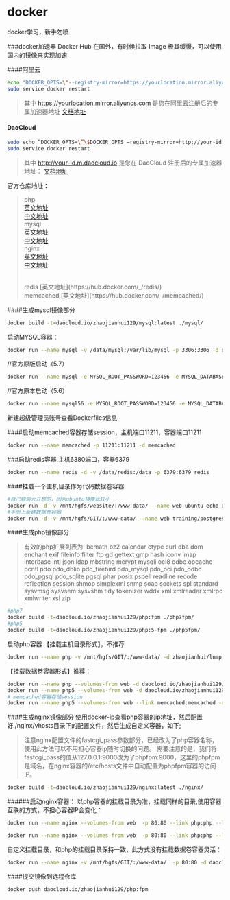 # docker
docker学习，新手勿喷

###docker加速器
Docker Hub 在国外，有时候拉取 Image 极其缓慢，可以使用国内的镜像来实现加速

####阿里云
```sh
echo "DOCKER_OPTS=\"--registry-mirror=https://yourlocation.mirror.aliyuncs.com\"" | sudo tee -a /etc/default/docker
sudo service docker restart
```
> 其中 https://yourlocation.mirror.aliyuncs.com 是您在阿里云注册后的专属加速器地址
[文档地址](https://yq.aliyun.com/articles/29941)

#### DaoCloud
```sh
sudo echo “DOCKER_OPTS=\”\$DOCKER_OPTS –registry-mirror=http://your-id.m.daocloud.io -d\”” >> /etc/default/docker
sudo service docker restart
```
> 其中 http://your-id.m.daocloud.io 是您在 DaoCloud 注册后的专属加速器地址：
[文档地址](https://www.daocloud.io/mirror#accelerator-doc)

官方仓库地址：
> php           
> [英文地址](https://hub.docker.com/_/php/)              
> [中文地址](https://github.com/DaoCloud/library-image/tree/master/php)
> <br>
> mysql     
> [英文地址](https://hub.docker.com/_/mysql/)         
> [中文地址](https://github.com/DaoCloud/library-image/tree/master/mysql)
> <br>
> nginx       
> [英文地址](https://hub.docker.com/_/nginx/)          
> [中文地址](https://github.com/DaoCloud/library-image/tree/master/nginx)
> 
> <br>
> redis
> [英文地址](https://hub.docker.com/_/redis/)
> 
> <br>
> memcached
> [英文地址](https://hub.docker.com/_/memcached/)
> 

####生成mysql镜像部分
```sh
docker build -t=daocloud.io/zhaojianhui129/mysql:latest ./mysql/
```
启动MYSQL容器：
```sh
docker run --name mysql -v /data/mysql:/var/lib/mysql -p 3306:3306 -d daocloud.io/zhaojianhui129/mysql:latest
```
//官方原版启动（5.7）
```sh
docker run --name mysql -e MYSQL_ROOT_PASSWORD=123456 -e MYSQL_DATABASE=test -e MYSQL_USER=qianxun -e MYSQL_PASSWORD=123456 -v /data/mysql:/var/lib/mysql -p 3306:3306 -d mysql
```

//官方原本启动（5.6）
```sh
docker run --name mysql56 -e MYSQL_ROOT_PASSWORD=123456 -e MYSQL_DATABASE=test -e MYSQL_USER=qianxun -e MYSQL_PASSWORD=123456 -v /data/mysql56:/var/lib/mysql -p 3307:3306 -d mysql:5.6
```

新建超级管理员账号查看Dockerfiles信息

####启动memcached容器存储session，主机端口11211，容器端口11211
```sh
docker run --name memcached -p 11211:11211 -d memcached
```

###启动redis容器,主机6380端口，容器6379
```sh
docker run --name redis -d -v /data/redis:/data -p 6379:6379 redis
```

####挂载一个主机目录作为代码数据卷容器
```sh
#自己脑洞大开想的，因为ubuntu镜像比较小
docker run -d -v /mnt/hgfs/website/:/www-data/ --name web ubuntu echo Data-only container for postgres
#手册上新建数据卷容器
docker run -d -v /mnt/hgfs/GIT/:/www-data/ --name web training/postgres echo Data-only container for postgres
```


####生成php镜像部分
> 有效的php扩展列表为:
> bcmath bz2 calendar ctype curl dba dom enchant exif fileinfo filter ftp gd gettext gmp hash iconv imap interbase intl json ldap mbstring mcrypt mysqli oci8 odbc opcache pcntl pdo pdo_dblib pdo_firebird pdo_mysql pdo_oci pdo_odbc pdo_pgsql pdo_sqlite pgsql phar posix pspell readline recode reflection session shmop simplexml snmp soap sockets spl standard sysvmsg sysvsem sysvshm tidy tokenizer wddx xml xmlreader xmlrpc xmlwriter xsl zip

```sh
#php7
docker build -t=daocloud.io/zhaojianhui129/php:fpm ./php7fpm/
#php5
docker build -t=daocloud.io/zhaojianhui129/php:5-fpm ./php5fpm/
```

启动php容器
【挂载主机目录形式】，不推荐
```sh
docker run --name php -v /mnt/hgfs/GIT/:/www-data/ -d zhaojianhui/lnmp:php
```
【挂载数据卷容器形式】推荐：
```sh
docker run --name php --volumes-from web -d daocloud.io/zhaojianhui129/php:fpm
docker run --name php5 --volumes-from web -d daocloud.io/zhaojianhui129/php:5-fpm
# memcached容器存储session
docker run --name php5 --volumes-from web --link memcached:memcached -d zhaojianhui/lnmp:php5
```


####生成nginx镜像部分
使用docker-ip查看php容器的ip地址，然后配置好./nginx/vhosts目录下的配置文件，然后生成自定义容器，如下;
> 注意nginx配置文件的fastcgi_pass参数部分，已经改为了php容器名称，使用此方法可以不用担心容器ip随时切换的问题。
> 需要注意的是，我们将fastcgi_pass的值从127.0.0.1:9000改为了phpfpm:9000，这里的phpfpm是域名，在nginx容器的/etc/hosts文件中自动配置为phpfpm容器的访问IP。

```sh
docker build -t=daocloud.io/zhaojianhui129/nginx:latest ./nginx/
```

######启动nginx容器：
以php容器的挂载目录为准，挂载同样的目录,使用容器互联的方式，不担心容器IP会变化：
```sh
docker run --name nginx --volumes-from web  -p 80:80 --link php:php --link php5:php5 --link phplaravel:phplaravel -d daocloud.io/zhaojianhui129/nginx:latest

docker run --name nginx --volumes-from web  -p 80:80 --link php:php --link php5:php5 -d daocloud.io/zhaojianhui129/nginx:latest
```
自定义挂载目录，和php的挂载目录保持一致，此方式没有挂载数据卷容器灵活：
```sh
docker run --name nginx -v /mnt/hgfs/GIT/:/www-data/  -p 80:80 -d daocloud.io/zhaojianhui129/nginx:latest
```


####提交镜像到远程仓库
```sh
docker push daocloud.io/zhaojianhui129/php:fpm

```